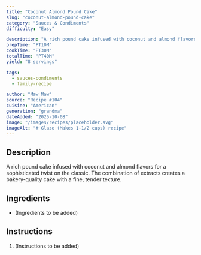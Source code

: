 ```yaml
---
title: "Coconut Almond Pound Cake"
slug: "coconut-almond-pound-cake"
category: "Sauces & Condiments"
difficulty: "Easy"

description: "A rich pound cake infused with coconut and almond flavors for a sophisticated twist on the classic. The combination of extracts creates a bakery-quality cake with a fine, tender texture."
prepTime: "PT10M"
cookTime: "PT30M"
totalTime: "PT40M"
yield: "8 servings"

tags:
  - sauces-condiments
  - family-recipe

author: "Maw Maw"
source: "Recipe #104"
cuisine: "American"
generation: "grandma"
dateAdded: "2025-10-08"
image: "/images/recipes/placeholder.svg"
imageAlt: "# Glaze (Makes 1-1/2 cups) recipe"
---
```


## Description

A rich pound cake infused with coconut and almond flavors for a sophisticated twist on the classic. The combination of extracts creates a bakery-quality cake with a fine, tender texture.

## Ingredients

- (Ingredients to be added)

## Instructions

1. (Instructions to be added)